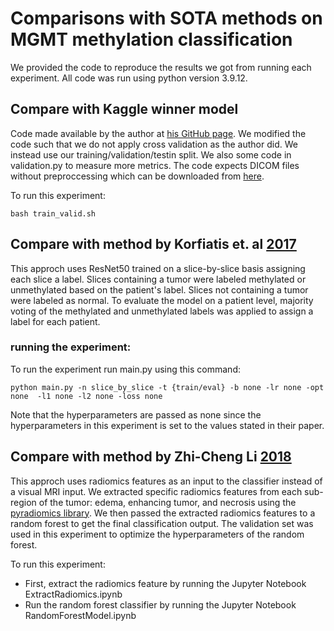 # Comparisons with SOTA methods on MGMT methylation classification

We provided the code to reproduce the results we got from running each experiment. All code was run using python version 3.9.12. 

## Compare with Kaggle winner model 

Code made available by the author at [his GitHub page](https://github.com/FirasBaba/rsna-resnet10).
We modified the code such that we do not apply cross validation as the author did. We instead use our training/validation/testin split. We also some code in validation.py to measure more metrics. 
The code expects DICOM files without preproccessing which can be downloaded from [here](https://www.kaggle.com/competitions/rsna-miccai-brain-tumor-radiogenomic-classification/data).

To run this experiment:

```
bash train_valid.sh
```

## Compare with method by Korfiatis et. al [2017](https://link.springer.com/article/10.1007/s10278-017-0009-z)

This approch uses ResNet50 trained on a slice-by-slice basis assigning each slice a label. Slices containing a tumor were labeled methylated or unmethylated based on the patient's label. Slices not containing a tumor were labeled as normal. To evaluate the model on a patient level, majority voting of the methylated and unmethylated labels was applied to assign a label for each patient. 

### running the experiment:

To run the experiment run main.py using this command:
```
python main.py -n slice_by_slice -t {train/eval} -b none -lr none -opt none  -l1 none -l2 none -loss none
```
Note that the hyperparameters are passed as none since the hyperparameters in this experiment is set to the values stated in their paper.

## Compare with method by Zhi-Cheng Li [2018](https://link.springer.com/article/10.1007/s00330-017-5302-1)

This approch uses radiomics features as an input to the classifier instead of a visual MRI input. We extracted specific radiomics features from each sub-region of the tumor: edema, enhancing tumor, and necrosis using the [pyradiomics library](https://github.com/AIM-Harvard/pyradiomics). We then passed the extracted radiomics features to a random forest to get the final classification output. The validation set was used in this experiment to optimize the hyperparameters of the random forest.

To run this experiment:
- First, extract the radiomics feature by running the Jupyter Notebook ExtractRadiomics.ipynb
- Run the random forest classifier by running the Jupyter Notebook RandomForestModel.ipynb
